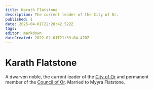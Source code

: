 ```yaml
---
title: Karath Flatstone
description: The current leader of the City of Or.
published: 1
date: 2025-04-01T22:28:42.522Z
tags: 
editor: markdown
dateCreated: 2022-02-01T21:33:04.470Z
---
```


# Karath Flatstone
A dwarven noble, the current leader of the [City of Or](/location/settlement/city/city-of-or.md) and permanent member of the [Council of Or](/location/settlement/city/or/council-of-or.md). Married to Myyra Flatstone.
